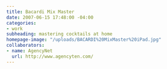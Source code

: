 ```yaml
---
title: Bacardi Mix Master
date: 2007-06-15 17:48:00 -04:00
categories:
- work
subheading: mastering cocktails at home
homepage-image: "/uploads/BACARDI%20MixMaster%20iPad.jpg"
collaborators:
- name: AgencyNet
  url: http://www.agencyten.com/
---
```


